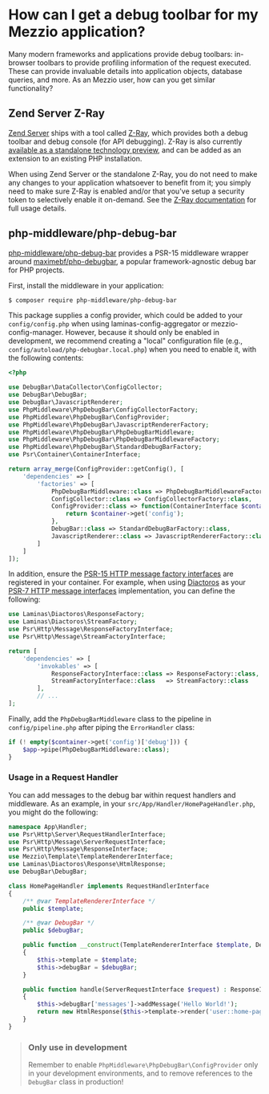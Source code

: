 # How can I get a debug toolbar for my Mezzio application?

Many modern frameworks and applications provide debug toolbars: in-browser
toolbars to provide profiling information of the request executed. These can
provide invaluable details into application objects, database queries, and more.
As an Mezzio user, how can you get similar functionality?

## Zend Server Z-Ray

[Zend Server](https://www.zend.com/products/zend-server) ships with a tool
called [Z-Ray](https://www.zend.com/en/products/server/z-ray), which provides
both a debug toolbar and debug console (for API debugging). Z-Ray is also
currently [available as a standalone technology
preview](https://www.zend.com/en/products/z-ray/z-ray-preview), and can be added
as an extension to an existing PHP installation.

When using Zend Server or the standalone Z-Ray, you do not need to make any
changes to your application whatsoever to benefit from it; you simply need to
make sure Z-Ray is enabled and/or that you've setup a security token to
selectively enable it on-demand. See the
[Z-Ray documentation](http://files.zend.com/help/Zend-Server/content/z-ray_concept.htm)
for full usage details.

## php-middleware/php-debug-bar

[php-middleware/php-debug-bar](https://github.com/php-middleware/phpdebugbar)
provides a PSR-15 middleware wrapper around [maximebf/php-debugbar](https://github.com/maximebf/php-debugbar),
a popular framework-agnostic debug bar for PHP projects.

First, install the middleware in your application:

```bash
$ composer require php-middleware/php-debug-bar
```

This package supplies a config provider, which could be added to your
`config/config.php` when using laminas-config-aggregator or
mezzio-config-manager. However, because it should only be enabled in
development, we recommend creating a "local" configuration file (e.g.,
`config/autoload/php-debugbar.local.php`) when you need to enable it, with the
following contents:

```php
<?php

use DebugBar\DataCollector\ConfigCollector;
use DebugBar\DebugBar;
use DebugBar\JavascriptRenderer;
use PhpMiddleware\PhpDebugBar\ConfigCollectorFactory;
use PhpMiddleware\PhpDebugBar\ConfigProvider;
use PhpMiddleware\PhpDebugBar\JavascriptRendererFactory;
use PhpMiddleware\PhpDebugBar\PhpDebugBarMiddleware;
use PhpMiddleware\PhpDebugBar\PhpDebugBarMiddlewareFactory;
use PhpMiddleware\PhpDebugBar\StandardDebugBarFactory;
use Psr\Container\ContainerInterface;

return array_merge(ConfigProvider::getConfig(), [
    'dependencies' => [
        'factories' => [
            PhpDebugBarMiddleware::class => PhpDebugBarMiddlewareFactory::class,
            ConfigCollector::class => ConfigCollectorFactory::class,
            ConfigProvider::class => function(ContainerInterface $container) {
                return $container->get('config');
            },
            DebugBar::class => StandardDebugBarFactory::class,
            JavascriptRenderer::class => JavascriptRendererFactory::class,
        ]
    ]
]);
```

In addition, ensure the [PSR-15 HTTP message factory interfaces](https://www.php-fig.org/psr/psr-15/)
are registered in your container. For example, when using
[Diactoros](https://docs.laminas.dev/laminas-diactoros) as your
[PSR-7 HTTP message interfaces](https://www.php-fig.org/psr/psr-7)
implementation, you can define the following:

```php
use Laminas\Diactoros\ResponseFactory;
use Laminas\Diactoros\StreamFactory;
use Psr\Http\Message\ResponseFactoryInterface;
use Psr\Http\Message\StreamFactoryInterface;

return [
    'dependencies' => [
        'invokables' => [
            ResponseFactoryInterface::class => ResponseFactory::class,
            StreamFactoryInterface::class   => StreamFactory::class
        ],
        // ...
];
```

Finally, add the `PhpDebugBarMiddleware` class to the pipeline in
`config/pipeline.php` after piping the `ErrorHandler` class:

```php
if (! empty($container->get('config')['debug'])) {
    $app->pipe(PhpDebugBarMiddleware::class);
}
```

### Usage in a Request Handler

You can add messages to the debug bar within request handlers and middleware. As
an example, in your `src/App/Handler/HomePageHandler.php`, you might do the
following:

```php
namespace App\Handler;
use Psr\Http\Server\RequestHandlerInterface;
use Psr\Http\Message\ServerRequestInterface;
use Psr\Http\Message\ResponseInterface;
use Mezzio\Template\TemplateRendererInterface;
use Laminas\Diactoros\Response\HtmlResponse;
use DebugBar\DebugBar;

class HomePageHandler implements RequestHandlerInterface
{
    /** @var TemplateRendererInterface */
    public $template;

    /** @var DebugBar */
    public $debugBar;

    public function __construct(TemplateRendererInterface $template, DebugBar $debugBar)
    {
        $this->template = $template;
        $this->debugBar = $debugBar;
    }

    public function handle(ServerRequestInterface $request) : ResponseInterface
    {
        $this->debugBar['messages']->addMessage('Hello World!');
        return new HtmlResponse($this->template->render('user::home-page'));
    }
}
```

> ### Only use in development
>
> Remember to enable `PhpMiddleware\PhpDebugBar\ConfigProvider` only in your
> development environments, and to remove references to the `DebugBar` class in
> production!
